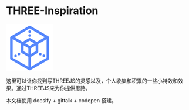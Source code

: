 # THREE-Inspiration

![logo](https://raw.githubusercontent.com/lspCoder/THREE-Inspiration/master/docs/cube.png)

这里可以让你找到写THREEJS的灵感以及，个人收集和积累的一些小特效和效果。通过THREEJS来为你提供思路。

本文档使用 docsify + gittalk + codepen 搭建。